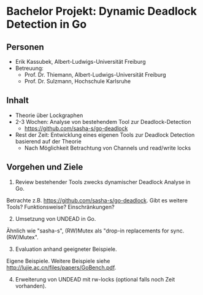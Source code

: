 # Bachelor Projekt: Dynamic Deadlock Detection in Go
## Personen
- Erik Kassubek, Albert-Ludwigs-Universität Freiburg
- Betreuung: 
    - Prof. Dr. Thiemann, Albert-Ludwigs-Universität Freiburg
    - Prof. Dr. Sulzmann, Hochschule Karlsruhe

## Inhalt
- Theorie über Lockgraphen
- 2-3 Wochen: Analyse von bestehendem Tool zur Deadlock-Detection
    - https://github.com/sasha-s/go-deadlock
- Rest der Zeit: Entwicklung eines eigenen Tools zur Deadlock Detection basierend auf der Theorie
    - Nach Möglichkeit Betrachtung von Channels und read/write locks

## Vorgehen und Ziele


1. Review bestehender Tools zwecks dynamischer Deadlock Analyse in Go.

Betrachte  z.B. https://github.com/sasha-s/go-deadlock.
Gibt es weitere Tools?
Funktionsweise?
Einschränkungen?

2. Umsetzung von UNDEAD in Go.

Ähnlich wie "sasha-s", (RW)Mutex als "drop-in replacements for sync.(RW)Mutex".

3. Evaluation anhand geeigneter Beispiele.

Eigene Beispiele.
Weitere Beispiele siehe http://lujie.ac.cn/files/papers/GoBench.pdf.

4. Erweiterung von UNDEAD mit rw-locks (optional falls noch Zeit vorhanden).